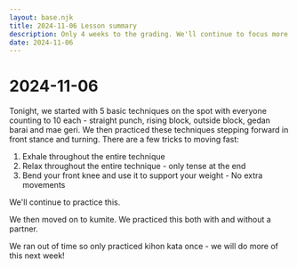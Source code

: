 ```yaml
---
layout: base.njk
title: 2024-11-06 Lesson summary
description: Only 4 weeks to the grading. We'll continue to focus more on the grading syllabus from now on. Tonight we practiced the 9th kyu grading syllabus
date: 2024-11-06
---
```

# 2024-11-06

Tonight, we started with 5 basic techniques on the spot with everyone counting to 10 each - straight punch, rising block, outside block, gedan barai and mae geri. We then practiced these techniques stepping forward in front stance and turning. There are a few tricks to moving fast:

1. Exhale throughout the entire technique
1. Relax throughout the entire technique - only tense at the end
1. Bend your front knee and use it to support your weight - No extra movements

We'll continue to practice this.

We then moved on to kumite. We practiced this both with and without a partner.

We ran out of time so only practiced kihon kata once - we will do more of this next week!

